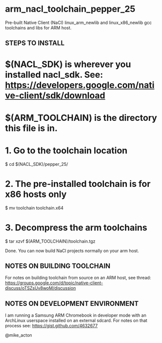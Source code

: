 arm_nacl_toolchain_pepper_25
============================
Pre-built Native Client (NaCl) linux_arm_newlib and linux_x86_newlib gcc toolchains and libs for ARM host.

STEPS TO INSTALL
----------------
# $(NACL_SDK) is wherever you installed nacl_sdk. See: https://developers.google.com/native-client/sdk/download
# $(ARM_TOOLCHAIN) is the directory this file is in.

# 1. Go to the toolchain location
$ cd $(NACL_SDK)/pepper_25/               

# 2. The pre-installed toolchain is for x86 hosts only
$ mv toolchain toolchain.x64              

# 3. Decompress the arm toolchains 
$ tar xzvf $(ARM_TOOLCHAIN)/toolchain.tgz 

Done. You can now build NaCl projects normally on your arm host.


NOTES ON BUILDING TOOLCHAIN
---------------------------
For notes on building toolchain from source on an ARM host, see thread: https://groups.google.com/d/topic/native-client-discuss/oTSZsUv8woM/discussion


NOTES ON DEVELOPMENT ENVIRONMENT
--------------------------------
I am running a Samsung ARM Chromebook in developer mode with an ArchLinux userspace installed on an external sdcard.
For notes on that process see: https://gist.github.com/4632677


@mike_acton
